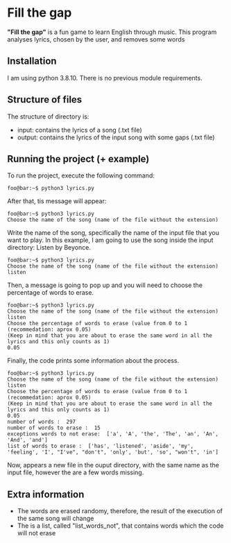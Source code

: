 # Fill the gap
**"Fill the gap"** is a fun game to learn English through music.
This program analyses lyrics, chosen by the user, and removes some words

## Installation
I am using python 3.8.10. There is no previous module requirements.

## Structure of files
The structure of directory is:
- input: contains the lyrics of a song (.txt file)
- output: contains the lyrics of the input song with some gaps (.txt file)

## Running the project (+ example)
To run the project, execute the following command:

```console
foo@bar:~$ python3 lyrics.py
```

After that, tis message will appear:
```console
foo@bar:~$ python3 lyrics.py
Choose the name of the song (name of the file without the extension)
```
Write the name of the song,	specifically the name of the input file that you want to play.
In this example, I am going to use the song inside the input directory: Listen by Beyonce.
```console
foo@bar:~$ python3 lyrics.py
Choose the name of the song (name of the file without the extension)
listen
```
Then, a message is going to pop up and you will need to choose the percentage of words to erase.
```console
foo@bar:~$ python3 lyrics.py
Choose the name of the song (name of the file without the extension)
listen
Choose the percentage of words to erase (value from 0 to 1 (recommedation: aprox 0.05)
(Keep in mind that you are about to erase the same word in all the lyrics and this only counts as 1)
0.05
```
Finally, the code prints some information about the process.
```console
foo@bar:~$ python3 lyrics.py
Choose the name of the song (name of the file without the extension)
listen
Choose the percentage of words to erase (value from 0 to 1 (recommedation: aprox 0.05)
(Keep in mind that you are about to erase the same word in all the lyrics and this only counts as 1)
0.05
number of words :  297
number of words to erase :  15
exceptions words to not erase:  ['a', 'A', 'the', 'The', 'an', 'An', 'And', 'and']
list of words to erase :  ['has', 'listened', 'aside', 'my', 'feeling', 'I', "I've", "don't", 'only', 'but', 'so', "won't", 'in']
```

Now, appears a new file in the ouput directory, with the same name as the input file, however the are a few words missing.


## Extra information
- The words are erased randomy, therefore, the result of the execution of the same song will change
- The is a list, called "list_words_not", that contains words which the code will not erase


